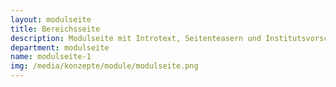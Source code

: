 ```yaml
---
layout: modulseite
title: Bereichsseite
description: Modulseite mit Introtext, Seitenteasern und Institutsvorschau in Gallerieform. 
department: modulseite
name: modulseite-1
img: /media/konzepte/module/modulseite.png
---
```



